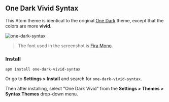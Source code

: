 ## One Dark Vivid Syntax

This Atom theme is identical to the original [One Dark](https://atom.io/themes/one-dark-syntax) theme, except that the colors are more __vivid__.

![one-dark-syntax](https://cloud.githubusercontent.com/assets/378023/7783203/49271ef6-0174-11e5-8eb1-d80b8d34a0e3.png)

> The font used in the screenshot is [Fira Mono](https://github.com/mozilla/Fira).


### Install

```
apm install one-dark-vivid-syntax
```

Or go to __Settings > Install__ and search for `one-dark-vivid-syntax`.

Then after installing, select "One Dark Vivid" from the __Settings > Themes > Syntax Themes__ drop-down menu.
